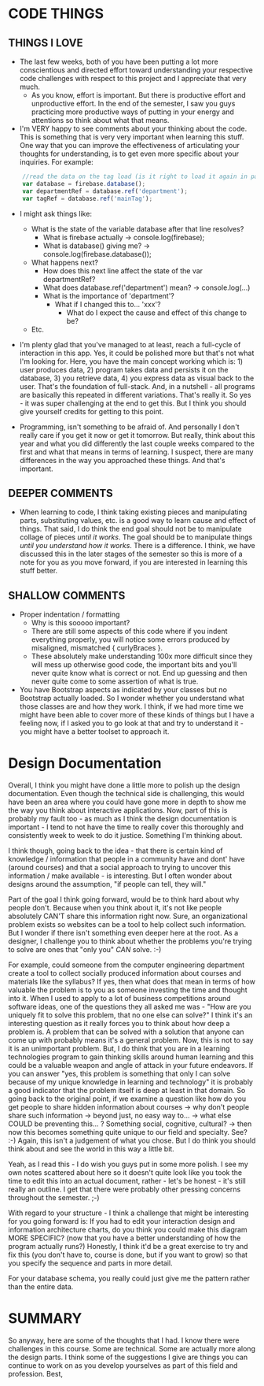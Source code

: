 # CODE THINGS

## THINGS I LOVE
- The last few weeks, both of you have been putting a lot more conscientious and directed effort toward understanding your respective code challenges with respect to this project and I appreciate that very much.
	- As you know, effort is important. But there is productive effort and unproductive effort. In the end of the semester, I saw you guys practicing more productive ways of putting in your energy and attentions so think about what that means.
- I'm VERY happy to see comments about your thinking about the code. This is something that is very very important when learning this stuff. One way that you can improve the effectiveness of articulating your thoughts for understanding, is to get even more specific about your inquiries. For example:

```javascript
	//read the data on the tag load (is it right to load it again in parent tag?) it is also where to write data to datatbase.
	var database = firebase.database();
	var departmentRef = database.ref('department');
	var tagRef = database.ref('mainTag');
```

- I might ask things like:
	- What is the state of the variable database after that line resolves?
		- What is firebase actually -> console.log(firebase);
		- What is database() giving me? -> console.log(firebase.database());
	- What happens next?
		- How does this next line affect the state of the var departmentRef?
		- What does database.ref('department') mean? -> console.log(...)
		- What is the importance of 'department'?
			- What if I changed this to... 'xxx'?
				- What do I expect the cause and effect of this change to be?
	- Etc.

- I'm plenty glad that you've managed to at least, reach a full-cycle of interaction in this app. Yes, it could be polished more but that's not what I'm looking for. Here, you have the main concept working which is: 1) user produces data, 2) program takes data and persists it on the database, 3) you retrieve data, 4) you express data as visual back to the user. That's the foundation of full-stack. And, in a nutshell - all programs are basically this repeated in different variations. That's really it. So yes - it was super challenging at the end to get this. But I think you should give yourself credits for getting to this point.
- Programming, isn't something to be afraid of. And personally I don't really care if you get it now or get it tomorrow. But really, think about this year and what you did differently the last couple weeks compared to the first and what that means in terms of learning. I suspect, there are many differences in the way you approached these things. And that's important.

## DEEPER COMMENTS
- When learning to code, I think taking existing pieces and manipulating parts, substituting values, etc. is a good way to learn cause and effect of things. That said, I do think the end goal should not be to manipulate collage of pieces _until it works_. The goal should be to manipulate things _until you understand how it works_. There is a difference. I think, we have discussed this in the later stages of the semester so this is more of a note for you as you move forward, if you are interested in learning this stuff better.

## SHALLOW COMMENTS
- Proper indentation / formatting
	- Why is this sooooo important?
	- There are still some aspects of this code where if you indent everything properly, you will notice some errors produced by misaligned, mismatched { curlyBraces }.
	- These absolutely make understanding 100x more difficult since they will mess up otherwise good code, the important bits and you'll never quite know what is correct or not. End up guessing and then never quite come to some assertion of what is true.
- You have Bootstrap aspects as indicated by your classes but no Bootstrap actually loaded. So I wonder whether you understand what those classes are and how they work. I think, if we had more time we might have been able to cover more of these kinds of things but I have a feeling now, if I asked you to go look at that and try to understand it - you might have a better toolset to approach it.


# Design Documentation

Overall, I think you might have done a little more to polish up the design documentation. Even though the technical side is challenging, this would have been an area where you could have gone more in depth to show me the way you think about interactive applications. Now, part of this is probably my fault too - as much as I think the design documentation is important - I tend to not have the time to really cover this thoroughly and consistently week to week to do it justice. Something I'm thinking about.

I think though, going back to the idea - that there is certain kind of knowledge / information that people in a community have and dont' have (around courses) and that a social approach to trying to uncover this information / make available - is interesting. But I often wonder about designs around the assumption, "if people can tell, they will."

Part of the goal I think going forward, would be to think hard about why people don't. Because when you think about it, it's not like people absolutely CAN'T share this information right now. Sure, an organizational problem exists so websites can be a tool to help collect such information. But I wonder if there isn't something even deeper here at the root. As a designer, I challenge you to think about whether the problems you're trying to solve are ones that "only you" _CAN_ solve. :-)

For example, could someone from the computer engineering department create a tool to collect socially produced information about courses and materials like the syllabus? If yes, then what does that mean in terms of how valuable the problem is to you as someone investing the time and thought into it. When I used to apply to a lot of business competitions around software ideas, one of the questions they all asked me was - "How are you uniquely fit to solve this problem, that no one else can solve?" I think it's an interesting question as it really forces you to think about how deep a problem is. A problem that can be solved with a solution that anyone can come up with probably means it's a general problem. Now, this is not to say it is an unimportant problem. But, I do think that you are in a learning technologies program to gain thinking skills around human learning and this could be a valuable weapon and angle of attack in your future endeavors. If you can answer "yes, this problem is something that only I can solve because of my unique knowledge in learning and technology" it is probably a good indicator that the problem itself is deep at least in that domain. So going back to the original point, if we examine a question like how do you get people to share hidden information about courses -> why don't people share such information -> beyond just, no easy way to... -> what else COULD be preventing this... ? Something social, cognitive, cultural? -> then now this becomes something quite unique to our field and specialty. See? :-) Again, this isn't a judgement of what you chose. But I do think you should think about and see the world in this way a little bit.

Yeah, as I read this - I do wish you guys put in some more polish. I see my own notes scattered about here so it doesn't quite look like you took the time to edit this into an actual document, rather - let's be honest - it's still really an outline. I get that there were probably other pressing concerns throughout the semester. ;-)

With regard to your structure - I think a challenge that might be interesting for you going forward is: If you had to edit your interaction design and information architecture charts, do you think you could make this diagram MORE SPECIFIC? (now that you have a better understanding of how the program actually runs?) Honestly, I think it'd be a great exercise to try and fix this (you don't have to, course is done, but if you want to grow) so that you specify the sequence and parts in more detail.

For your database schema, you really could just give me the pattern rather than the entire data.


# SUMMARY

So anyway, here are some of the thoughts that I had. I know there were challenges in this course. Some are technical. Some are actually more along the design parts. I think some of the suggestions I give are things you can continue to work on as you develop yourselves as part of this field and profession. Best,

